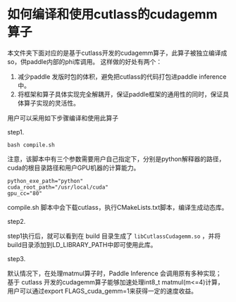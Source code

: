 # 如何编译和使用cutlass的cudagemm算子

本文件夹下面对应的是基于cutlass开发的cudagemm算子，此算子被独立编译成so，供paddle内部的phi库调用。
这样做的好处有两个：
1. 减少paddle 发版时包的体积，避免把cutlass的代码打包进paddle inference中。
2. 将框架和算子具体实现完全解耦开，保证paddle框架的通用性的同时，保证具体算子实现的灵活性。

用户可以采用如下步骤编译和使用此算子

step1.

`bash compile.sh`

注意，该脚本中有三个参数需要用户自己指定下，分别是python解释器的路径，cuda的根目录路径和用户GPU机器的计算能力。
```shell
python_exe_path="python"
cuda_root_path="/usr/local/cuda"
gpu_cc="80"
```
compile.sh 脚本中会下载cutlass，执行CMakeLists.txt脚本，编译生成动态库。


step2.

step1执行后，就可以看到在 build 目录生成了 `libCutlassCudagemm.so` ，并将build目录添加到LD_LIBRARY_PATH中即可使用此库。


step3.

默认情况下，在处理matmul算子时，Paddle Inference 会调用原有多种实现；
基于 cutlass 开发的cudagemm算子能够加速处理int8_t matmul(m<=4)计算，用户可以通过export FLAGS_cuda_gemm=1来获得一定的速度收益。
